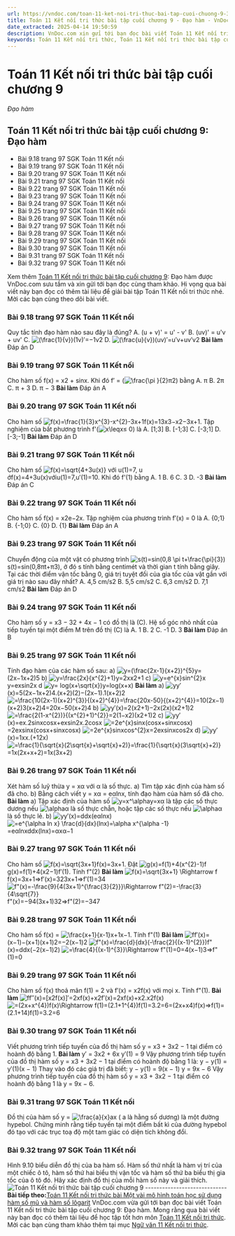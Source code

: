 ```yaml
---
url: https://vndoc.com/toan-11-ket-noi-tri-thuc-bai-tap-cuoi-chuong-9-302474
title: Toán 11 Kết nối tri thức bài tập cuối chương 9 - Đạo hàm - VnDoc.com
date_extracted: 2025-04-14 19:50:59
description: VnDoc.com xin gửi tới bạn đọc bài viết Toán 11 Kết nối tri thức bài tập cuối chương 9: Đạo hàm để bạn đọc cùng tham khảo và có thêm tài liệu học tập nhé.
keywords: Toán 11 Kết nối tri thức, Toán 11 Kết nối tri thức bài tập cuối chương 9, Toán lớp 11 Kết nối tri thức, bài tập toán 11 Chân trời sáng tạo, giải sgk toán 11 Kết nối tri thức, giải toán 11 Kết nối tri thức, toán 11 KNTT, toán 11 Kết nối, toán 11, giải toán 11 Kết nối tri thức bài tập cuối chương 9, Toán 11 Kết nối tri thức bài tập cuối chương 9 Đạo hàm, đạo hàm, bài tập cuối chương 9
---
```


# Toán 11 Kết nối tri thức bài tập cuối chương 9
_Đạo hàm_
## Toán 11 Kết nối tri thức bài tập cuối chương 9: Đạo hàm
  * Bài 9.18 trang 97 SGK Toán 11 Kết nối
  * Bài 9.19 trang 97 SGK Toán 11 Kết nối
  * Bài 9.20 trang 97 SGK Toán 11 Kết nối
  * Bài 9.21 trang 97 SGK Toán 11 Kết nối
  * Bài 9.22 trang 97 SGK Toán 11 Kết nối
  * Bài 9.23 trang 97 SGK Toán 11 Kết nối
  * Bài 9.24 trang 97 SGK Toán 11 Kết nối
  * Bài 9.25 trang 97 SGK Toán 11 Kết nối
  * Bài 9.26 trang 97 SGK Toán 11 Kết nối
  * Bài 9.27 trang 97 SGK Toán 11 Kết nối
  * Bài 9.28 trang 97 SGK Toán 11 Kết nối
  * Bài 9.29 trang 97 SGK Toán 11 Kết nối
  * Bài 9.30 trang 97 SGK Toán 11 Kết nối
  * Bài 9.31 trang 97 SGK Toán 11 Kết nối
  * Bài 9.32 trang 97 SGK Toán 11 Kết nối

Xem thêm
[Toán 11 Kết nối tri thức bài tập cuối chương 9](<https://vndoc.com/toan-11-ket-noi-tri-thuc-bai-tap-cuoi-chuong-9-302474>): Đạo hàm được VnDoc.com sưu tầm và xin gửi tới bạn đọc cùng tham khảo. Hi vọng qua bài viết này bạn đọc có thêm tài liệu để giải bài tập Toán 11 Kết nối tri thức nhé. Mời các bạn cùng theo dõi bài viết.
### Bài 9.18 trang 97 SGK Toán 11 Kết nối
Quy tắc tính đạo hàm nào sau đây là đúng?
A. \(u + v\)' = u' - v'
B. \(uv\)' = u'v + uv'
C. ![\(\\frac{1}{v}\)](https://i.vdoc.vn/data/image/blank.png)\(1v\)′=−1v2
D. ![\(\\frac{u}{v}\)](https://i.vdoc.vn/data/image/blank.png)\(uv\)′=u′v+uv′v2
**Bài làm**
Đáp án D
### Bài 9.19 trang 97 SGK Toán 11 Kết nối
Cho hàm số f\(x\) = x2 \+ sinx. Khi đó f′ = \(![\\frac{\\pi }{2}](https://i.vdoc.vn/data/image/blank.png)π2\) bằng
A. π
B. 2π
C. π + 3
D. π − 3
**Bài làm**
Đáp án A
### Bài 9.20 trang 97 SGK Toán 11 Kết nối
Cho hàm số ![f\(x\)=\\frac{1}{3}x^{3}-x^{2}-3x+1](https://i.vdoc.vn/data/image/blank.png)f\(x\)=13x3−x2−3x+1. Tập nghiệm của bất phương trình f'\(![x\\leq](https://i.vdoc.vn/data/image/blank.png)x≤ 0\) là
A. \[1;3\]
B. \[-1;3\]
C. \[-3;1\]
D. \[-3;-1\]
**Bài làm**
Đáp án D
### Bài 9.21 trang 97 SGK Toán 11 Kết nối
Cho hàm số ![f\(x\)=\\sqrt{4+3u\(x\)} với u\(1\)=7, u](https://i.vdoc.vn/data/image/blank.png)ớf\(x\)=4+3u\(x\)vớiu\(1\)=7,u′\(1\)=10. Khi đó f'\(1\) bằng
A. 1
B. 6
C. 3
D. -3
**Bài làm**
Đáp án C
### Bài 9.22 trang 97 SGK Toán 11 Kết nối
Cho hàm số f\(x\) = x2e−2x. Tập nghiệm của phương trình f′\(x\) = 0 là
A. \{0;1\}
B. \{-1;0\}
C. \{0\}
D. \{1\}
**Bài làm**
Đáp án A
### Bài 9.23 trang 97 SGK Toán 11 Kết nối
Chuyển động của một vật có phương trình ![s\(t\)=sin\(0,8 \\pi t+\\frac{\\pi}{3}\)](https://i.vdoc.vn/data/image/blank.png)s\(t\)=sin\(0,8πt+π3\), ở đó s tính bằng centimét và thời gian t tính bằng giây. Tại các thời điểm vận tốc bằng 0, giá trị tuyệt đối của gia tốc của vật gần với giá trị nào sau đây nhất?
A. 4,5 cm/s2
B. 5,5 cm/s2
C. 6,3 cm/s2
D. 7,1 cm/s2
**Bài làm**
Đáp án D
### Bài 9.24 trang 97 SGK Toán 11 Kết nối
Cho hàm số y = x3 − 32 \+ 4x − 1 có đồ thị là \(C\). Hệ số góc nhỏ nhất của tiếp tuyến tại một điểm M trên đồ thị \(C\) là
A. 1
B. 2
C. -1
D. 3
**Bài làm**
Đáp án B
### Bài 9.25 trang 97 SGK Toán 11 Kết nối
Tính đạo hàm của các hàm số sau:
a\) ![y=\(\\frac{2x-1}{x+2}\)^{5}](https://i.vdoc.vn/data/image/blank.png)y=\(2x−1x+2\)5
b\) ![y=\\frac{2x}{x^{2}+1}](https://i.vdoc.vn/data/image/blank.png)y=2xx2+1
c\) ![y=e^{x}sin^{2}x](https://i.vdoc.vn/data/image/blank.png)y=exsin2x
d ![y= log\(x+\\sqrt{x}\)](https://i.vdoc.vn/data/image/blank.png)y=log\(x+x\)
**Bài làm**
a\) ![y](https://i.vdoc.vn/data/image/blank.png)y′\(x\)=5\(2x−1x+2\)4.\(x+2\)\(2\)−\(2x−1\).1\(x+2\)2
![=\\frac{10\(2x-1\)\(x+2\)^{3}}{\(x+2\)^{4}}=\\frac{20x-50}{\(x+2\)^{4}}](https://i.vdoc.vn/data/image/blank.png)=10\(2x−1\)\(x+2\)3\(x+2\)4=20x−50\(x+2\)4
b\) ![y](https://i.vdoc.vn/data/image/blank.png)y′\(x\)=2\(x2+1\)−2x\(2x\)\(x2+1\)2
![=\\frac{2\(1-x^{2}\)}{\(x^{2}+1\)^{2}}](https://i.vdoc.vn/data/image/blank.png)=2\(1−x2\)\(x2+1\)2
c\) ![y](https://i.vdoc.vn/data/image/blank.png)y′\(x\)=ex.2sinxcosx+exsin2x.2cosx
![=2e^{x}sinx\(cosx+sinxcosx\)](https://i.vdoc.vn/data/image/blank.png)=2exsinx\(cosx+sinxcosx\)
![=2e^{x}sinxcos^{2}x](https://i.vdoc.vn/data/image/blank.png)=2exsinxcos2x
d\) ![y](https://i.vdoc.vn/data/image/blank.png)y′\(x\)=1xx.\(+12x\)
![=\\frac{1}{\\sqrt{x}\(2\\sqrt{x}+\\sqrt{x}+2\)}=\\frac{1}{\\sqrt{x}\(3\\sqrt{x}+2\)}](https://i.vdoc.vn/data/image/blank.png)=1x\(2x+x+2\)=1x\(3x+2\)
### Bài 9.26 trang 97 SGK Toán 11 Kết nối
Xét hàm số luỹ thừa y = xα với α là số thực.
a\) Tìm tập xác định của hàm số đã cho.
b\) Bằng cách viết y = xα = eαlnx, tính đạo hàm của hàm số đã cho.
**Bài làm**
a\) Tập xác định của hàm số ![y=x^\\alpha](https://i.vdoc.vn/data/image/blank.png)y=xα là tập các số thực dương nếu ![\\alpha](https://i.vdoc.vn/data/image/blank.png)α là số thực chẵn, hoặc tập các số thực nếu ![\\alpha](https://i.vdoc.vn/data/image/blank.png)α là số thực lẻ.
b\) ![y](https://i.vdoc.vn/data/image/blank.png)y′\(x\)=ddx\(eαlnx\)
![=e^{\\alpha ln x} \\frac{d}{dx}\(lnx\)=\\alpha x^{\\alpha -1}](https://i.vdoc.vn/data/image/blank.png)=eαlnxddx\(lnx\)=αxα−1
### Bài 9.27 trang 97 SGK Toán 11 Kết nối
Cho hàm số ![f\(x\)=\\sqrt{3x+1}](https://i.vdoc.vn/data/image/blank.png)f\(x\)=3x+1. Đặt ![g\(x\)=f\(1\)+4\(x^{2}-1\)f](https://i.vdoc.vn/data/image/blank.png)g\(x\)=f\(1\)+4\(x2−1\)f′\(1\). Tính f"\(2\)
**Bài làm**
![f\(x\)=\\sqrt{3x+1} \\Rightarrow f](https://i.vdoc.vn/data/image/blank.png)f\(x\)=3x+1⇒f′\(x\)=323x+1⇒f′\(1\)=34
![f"\(x\)=-\\frac{9}{4\(3x+1\)^{\\frac{3}{2}}}\\Rightarrow f"\(2\)=-\\frac{3}{4\\sqrt{7}}](https://i.vdoc.vn/data/image/blank.png)f"\(x\)=−94\(3x+1\)32⇒f"\(2\)=−347
### Bài 9.28 trang 97 SGK Toán 11 Kết nối
Cho hàm số f\(x\) = ![\\frac{x+1}{x-1}](https://i.vdoc.vn/data/image/blank.png)x+1x−1. Tính f"\(1\)
**Bài làm**
![f](https://i.vdoc.vn/data/image/blank.png)f′\(x\)=\(x−1\)−\(x+1\)\(x+1\)2=−2\(x−1\)2
![f"\(x\)=\\frac{d}{dx}\(-\\frac{2}{\(x-1\)^{2}}\)](https://i.vdoc.vn/data/image/blank.png)f"\(x\)=ddx\(−2\(x−1\)2\)
![=\\frac{4}{\(x-1\)^{3}}\\Rightarrow f"\(1\)=0](https://i.vdoc.vn/data/image/blank.png)=4\(x−1\)3⇒f"\(1\)=0
### Bài 9.29 trang 97 SGK Toán 11 Kết nối
Cho hàm số f\(x\) thoả mãn f\(1\) = 2 và f′\(x\) = x2f\(x\) với mọi x. Tính f"\(1\).
**Bài làm**
![f](https://i.vdoc.vn/data/image/blank.png)f″\(x\)=\[x2f\(x\)\]′=2xf\(x\)+x2f′\(x\)=2xf\(x\)+x2.x2f\(x\)
![=\(2x+x^{4}\)f\(x\)\\Rightarrow f\(1\)=\(2.1+1^{4}\)f\(1\)=3.2=6](https://i.vdoc.vn/data/image/blank.png)=\(2x+x4\)f\(x\)⇒f\(1\)=\(2.1+14\)f\(1\)=3.2=6
### Bài 9.30 trang 97 SGK Toán 11 Kết nối
Viết phương trình tiếp tuyến của đồ thị hàm số y = x3 \+ 3x2 − 1 tại điểm có hoành độ bằng 1.
**Bài làm**
y′ = 3x2 \+ 6x
y′\(1\) = 9
Vậy phương trình tiếp tuyến của đồ thị hàm số y = x3 \+ 3x2 − 1 tại điểm có hoành độ bằng 1 là:
y − y\(1\) = y′\(1\)\(x − 1\)
Thay vào đó các giá trị đã biết:
y − y\(1\) = 9\(x − 1\)
y = 9x − 6
Vậy phương trình tiếp tuyến của đồ thị hàm số y = x3 \+ 3x2 − 1 tại điểm có hoành độ bằng 1 là y = 9x − 6.
### Bài 9.31 trang 97 SGK Toán 11 Kết nối
Đồ thị của hàm số y = ![\\frac{a}{x}](https://i.vdoc.vn/data/image/blank.png)ax \( a là hằng số dương\) là một đường hypebol. Chứng minh rằng tiếp tuyến tại một điểm bất kì của đường hypebol đó tạo với các trục toạ độ một tam giác có diện tích không đổi.
### Bài 9.32 trang 97 SGK Toán 11 Kết nối
Hình 9.10 biểu diễn đồ thị của ba hàm số. Hàm số thứ nhất là hàm vị trí của một chiếc ô tô, hàm số thứ hai biểu thị vận tốc và hàm số thứ ba biểu thị gia tốc của ô tô đó. Hãy xác định đồ thị của mỗi hàm số này và giải thích.
![Toán 11 Kết nối tri thức bài tập cuối chương 9](https://i.vdoc.vn/data/image/2023/08/03/toan-11-ket-noi-tri-thuc-bai-tap-cuoi-chuong-9-1.jpg)
\-----------------------------
**Bài tiếp theo:**[Toán 11 Kết nối tri thức bài Một vài mô hình toán học sử dụng hàm số mũ và hàm số lôgarit](<https://vndoc.com/toan-11-ket-noi-tri-thuc-bai-mot-vai-mo-hinh-toan-hoc-su-dung-ham-so-mu-va-ham-so-logarit-302476>)
VnDoc.com vừa gửi tới bạn đọc bài viết Toán 11 Kết nối tri thức bài tập cuối chương 9: Đạo hàm. Mong rằng qua bài viết này bạn đọc có thêm tài liệu để học tập tốt hơn môn [Toán 11 Kết nối tri thức](<https://vndoc.com/toan-11-ket-noi-tri-thuc>). Mời các bạn cùng tham khảo thêm tại mục [Ngữ văn 11 Kết nối tri thức](<https://vndoc.com/ngu-van-11-ket-noi-tri-thuc>).
